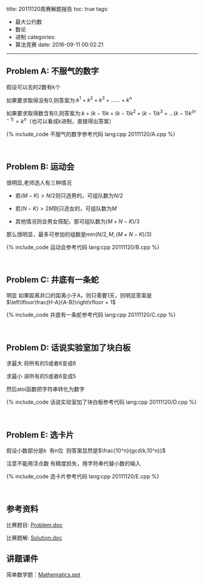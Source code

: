 title: 20111120周赛解题报告
toc: true
tags:
  - 最大公约数
  - 数论
  - 进制
categories:
  - 算法竞赛
date: 2016-09-11 00:02:21
---

## Problem A: 不服气的数字

假设可以去的2数有k个

如果要求取得没有0,则答案为:$k^1+k^2+k^3+......+k^n$

如果要求取得数含有0,则答案为:$k+{(k-1)}k+(k-1)k^2+(k-1)k^3+...(k-1)k^{(n-1)}=k^n$（也可以看成k进制，直接得出答案）

{% include_code 不服气的数字参考代码 lang:cpp 20111120/A.cpp %}

&nbsp;

<!--more-->

## Problem B: 运动会

很明显,老师选人有三种情况

- 若$(M-K)>N/2$则只选男的，可组队数为$N/2$

- 若$(N-K)>2M$则只选女的，可组队数为$M$

- 其他情况则会男女搭配，那可组队数为$(M+N-K)/3$

那么很明显，最多可参加的组数是$min(N/2,M,(M+N-K)/3)$

{% include_code 运动会参考代码 lang:cpp 20111120/B.cpp %}

&nbsp;

## Problem C: 井底有一条蛇

明显 如果距离井口的距离小于A，则只需要1天，则明显答案是$\left\lfloor\frac{H-A}{A-B}\right\rfloor + 1$

{% include_code 井底有一条蛇参考代码 lang:cpp 20111120/C.cpp %}

&nbsp;

## Problem D: 话说实验室加了块白板

求最大 将所有的5或者6变成6

求最小 讲所有的5或者6变成5

然后atoi函数把字符串转化为数字

{% include_code 话说实验室加了块白板参考代码 lang:cpp 20111120/D.cpp %}

&nbsp;

## Problem E: 选卡片

假设小数部分是k  有n位  则答案显然是$\frac{10^n}{gcd(k,10^n)}$

注意不能用浮点数 有精度损失，用字符串代替小数的输入

{% include_code 选卡片参考代码 lang:cpp 20111120/E.cpp %}

&nbsp;

## 参考资料

比赛题目: [Problem.doc](/assets/code/20111120/Problem.doc)

比赛题解: [Solution.doc](/assets/code/20111120/Solution.doc)

## 讲题课件

简单数学题：[Mathematics.ppt](/assets/code/20111120/Mathematics.ppt)